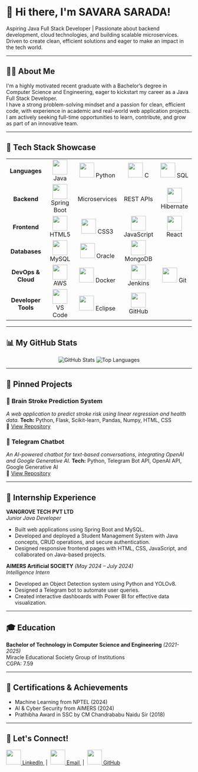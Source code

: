 <!-- 
👋 Welcome to your GitHub profile README!
Edit this file to personalize your profile for recruiters and hiring managers.
-->

# 👋 Hi there, I'm SAVARA SARADA!

<!-- Elevator Pitch -->
Aspiring Java Full Stack Developer | Passionate about backend development, cloud technologies, and building scalable microservices.  
Driven to create clean, efficient solutions and eager to make an impact in the tech world.

---

## 🙋‍♂️ About Me
I'm a highly motivated recent graduate with a Bachelor’s degree in Computer Science and Engineering, eager to kickstart my career as a Java Full Stack Developer.  
I have a strong problem-solving mindset and a passion for clean, efficient code, with experience in academic and real-world web application projects.  
I am actively seeking full-time opportunities to learn, contribute, and grow as part of an innovative team.

---

## 🚀 Tech Stack Showcase
<!-- 
Update icons and technologies as needed. 
You can find more icons at https://devicon.dev/
-->

<table>
  <tr>
    <td align="center"><b>Languages</b></td>
    <td align="center"><img src="https://cdn.jsdelivr.net/gh/devicons/devicon/icons/java/java-original.svg" width="40" /> Java</td>
    <td align="center"><img src="https://cdn.jsdelivr.net/gh/devicons/devicon/icons/python/python-original.svg" width="40" /> Python</td>
    <td align="center"><img src="https://cdn.jsdelivr.net/gh/devicons/devicon/icons/c/c-original.svg" width="40" /> C</td>
    <td align="center"><img src="https://cdn.jsdelivr.net/gh/devicons/devicon/icons/mysql/mysql-original.svg" width="40" /> SQL</td>
  </tr>
  <tr>
    <td align="center"><b>Backend</b></td>
    <td align="center"><img src="https://cdn.jsdelivr.net/gh/devicons/devicon/icons/spring/spring-original.svg" width="40" /> Spring Boot</td>
    <td align="center">Microservices</td>
    <td align="center">REST APIs</td>
    <td align="center"><img src="https://cdn.jsdelivr.net/gh/devicons/devicon/icons/hibernate/hibernate-original.svg" width="40" /> Hibernate</td>
  </tr>
  <tr>
    <td align="center"><b>Frontend</b></td>
    <td align="center"><img src="https://cdn.jsdelivr.net/gh/devicons/devicon/icons/html5/html5-original.svg" width="40" /> HTML5</td>
    <td align="center"><img src="https://cdn.jsdelivr.net/gh/devicons/devicon/icons/css3/css3-original.svg" width="40" /> CSS3</td>
    <td align="center"><img src="https://cdn.jsdelivr.net/gh/devicons/devicon/icons/javascript/javascript-original.svg" width="40" /> JavaScript</td>
    <td align="center"><img src="https://cdn.jsdelivr.net/gh/devicons/devicon/icons/react/react-original.svg" width="40" /> React</td>
  </tr>
  <tr>
    <td align="center"><b>Databases</b></td>
    <td align="center"><img src="https://cdn.jsdelivr.net/gh/devicons/devicon/icons/mysql/mysql-original.svg" width="40" /> MySQL</td>
    <td align="center"><img src="https://cdn.jsdelivr.net/gh/devicons/devicon/icons/oracle/oracle-original.svg" width="40" /> Oracle</td>
    <td align="center"><img src="https://cdn.jsdelivr.net/gh/devicons/devicon/icons/mongodb/mongodb-original.svg" width="40" /> MongoDB</td>
    <td></td>
  </tr>
  <tr>
    <td align="center"><b>DevOps & Cloud</b></td>
    <td align="center"><img src="https://cdn.jsdelivr.net/gh/devicons/devicon/icons/amazonwebservices/amazonwebservices-original.svg" width="40" /> AWS</td>
    <td align="center"><img src="https://cdn.jsdelivr.net/gh/devicons/devicon/icons/docker/docker-original.svg" width="40" /> Docker</td>
    <td align="center"><img src="https://cdn.jsdelivr.net/gh/devicons/devicon/icons/jenkins/jenkins-original.svg" width="40" /> Jenkins</td>
    <td align="center"><img src="https://cdn.jsdelivr.net/gh/devicons/devicon/icons/git/git-original.svg" width="40" /> Git</td>
  </tr>
  <tr>
    <td align="center"><b>Developer Tools</b></td>
    <td align="center"><img src="https://cdn.jsdelivr.net/gh/devicons/devicon/icons/vscode/vscode-original.svg" width="40" /> VS Code</td>
    <td align="center"><img src="https://cdn.jsdelivr.net/gh/devicons/devicon/icons/eclipse/eclipse-original.svg" width="40" /> Eclipse</td>
    <td align="center"><img src="https://cdn.jsdelivr.net/gh/devicons/devicon/icons/github/github-original.svg" width="40" /> GitHub</td>
    <td></td>
  </tr>
</table>

---

## 📊 My GitHub Stats
<!-- 
Replace [saradasavara] below with your actual GitHub username if different! 
You can change the theme by updating "tokyonight" to any other supported theme.
-->

<div align="center">
  <img src="https://github-readme-stats.vercel.app/api?username=saradasavara&show_icons=true&hide_border=true&theme=tokyonight" alt="GitHub Stats" />
  <img src="https://github-readme-stats.vercel.app/api/top-langs/?username=saradasavara&layout=compact&hide_border=true&theme=tokyonight" alt="Top Languages" />
</div>

---

## 📌 Pinned Projects

### 🚀 **Brain Stroke Prediction System**
_A web application to predict stroke risk using linear regression and health data._
**Tech:** Python, Flask, Scikit-learn, Pandas, Numpy, HTML, CSS  
🔗 [View Repository](https://github.com/saradasavara/Brain-Stroke-Prediction-System) <!-- Edit link if needed -->

### 🚀 **Telegram Chatbot**
_An AI-powered chatbot for text-based conversations, integrating OpenAI and Google Generative AI._
**Tech:** Python, Telegram Bot API, OpenAI API, Google Generative AI  
🔗 [View Repository](https://github.com/saradasavara/Telegram-Chatbot) <!-- Edit link if needed -->

---

## 💼 Internship Experience

**VANGROVE TECH PVT LTD**  
*Junior Java Developer*  
- Built web applications using Spring Boot and MySQL.
- Developed and deployed a Student Management System with Java concepts, CRUD operations, and secure authentication.
- Designed responsive frontend pages with HTML, CSS, JavaScript, and collaborated on Java-based projects.

**AIMERS Artificial SOCIETY** *(May 2024 – July 2024)*  
*Intelligence Intern*  
- Developed an Object Detection system using Python and YOLOv8.
- Designed a Telegram bot to automate user queries.
- Created interactive dashboards with Power BI for effective data visualization.

---

## 🎓 Education

**Bachelor of Technology in Computer Science and Engineering** *(2021-2025)*  
Miracle Educational Society Group of Institutions  
CGPA: 7.59

---

## 🏅 Certifications & Achievements

- Machine Learning from NPTEL (2024)
- AI & Cyber Security from AIMERS (2024)
- Prathibha Award in SSC by CM Chandrababu Naidu Sir (2018)

---

## 🤝 Let's Connect!
<!-- 
Update the links below with your profiles. The portfolio website is optional.
-->
<p align="left">
  <a href="https://www.linkedin.com/in/savarasarada" target="_blank">
    <img src="https://cdn.jsdelivr.net/gh/devicons/devicon/icons/linkedin/linkedin-original.svg" width="40" /> LinkedIn
  </a>
  &nbsp;|&nbsp;
  <a href="mailto:savarasarada2002sd@gmail.com" target="_blank">
    <img src="https://cdn.jsdelivr.net/gh/devicons/devicon/icons/google/google-original.svg" width="40" /> Email
  </a>
  &nbsp;|&nbsp;
  <a href="https://github.com/saradasavara" target="_blank">
    <img src="https://cdn.jsdelivr.net/gh/devicons/devicon/icons/github/github-original.svg" width="40" /> GitHub
  </a>
</p>

<!-- 
✨ Good luck! Edit this README to make your profile shine. 
Recruiters and hiring managers: let's connect!
-->
